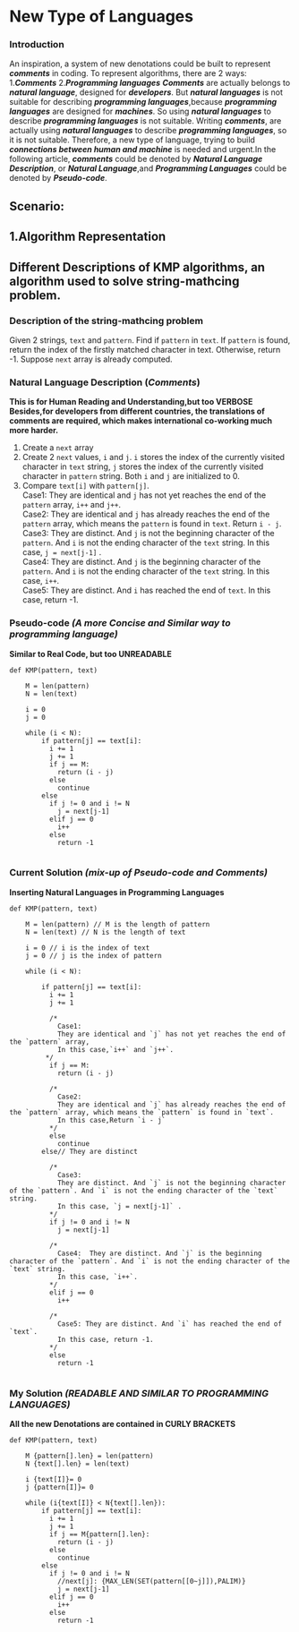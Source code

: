 # New Type of Languages

### Introduction
An inspiration, a system of new denotations could be built to represent ***comments*** in coding. To represent algorithms, there are 2 ways:
1.***Comments***
2.***Programming languages***
***Comments*** are actually belongs to ***natural language***, designed for ***developers***. But ***natural languages*** is not suitable for describing ***programming languages***,because ***programming languages*** are designed for ***machines***. So using ***natural languages*** to describe ***programming languages*** is not suitable. Writing ***comments***, are actually using ***natural languages*** to describe ***programming languages***, so it is not suitable. Therefore, a new type of language, trying to build ***connections between human and machine*** is needed and urgent.In the following article, ***comments*** could be denoted by ***Natural Language Description***, or ***Natural Language***,and ***Programming Languages*** could be denoted by ***Pseudo-code***.    

## Scenario: <br>
## 1.Algorithm Representation
## Different Descriptions of KMP algorithms, an algorithm used to solve string-mathcing problem.
### Description of the string-mathcing problem
  Given 2 strings, `text` and `pattern`. Find if `pattern` in `text`. If `pattern` is found, return the index of the firstly matched character in text. Otherwise, return -1. Suppose `next` array is already computed.
### Natural Language Description (***Comments***) 
**This is for Human Reading and Understanding,but too VERBOSE<br>Besides,for developers from different countries, the translations of comments are required, which makes international co-working much more harder.**
  1. Create a `next` array
  2. Create 2 `next` values, `i` and `j`. `i`  stores the index of the currently visited character in `text` string, `j`  stores the index of the currently visited character in `pattern` string. Both `i` and `j` are initialized to 0.
  3. Compare `text[i]` with `pattern[j]`. <br>Case1: They are identical and `j` has not yet reaches the end of the `pattern` array, `i++` and `j++`.<br> Case2: They are identical and `j` has already reaches the end of the `pattern` array, which means the `pattern` is found in `text`. Return `i - j`.<br>Case3: They are distinct. And `j` is not the beginning character of the `pattern`. And `i` is not the ending character of the `text` string. In this case, `j = next[j-1]` .<br> Case4:  They are distinct. And `j` is the beginning character of the `pattern`. And `i` is not the ending character of the `text` string. In this case, `i++`.<br>Case5: They are distinct. And `i` has reached the end of `text`. In this case, return -1.<br>
### Pseudo-code ***(A more Concise and Similar way to programming language)***
**Similar to Real Code, but too UNREADABLE**
```
def KMP(pattern, text)

    M = len(pattern)
    N = len(text)
 
    i = 0
    j = 0 
    
    while (i < N):
        if pattern[j] == text[i]:
          i += 1
          j += 1
          if j == M:
            return (i - j)
          else
            continue
        else
          if j != 0 and i != N
            j = next[j-1]
          elif j == 0
            i++
          else
            return -1
          
```
### Current Solution ***(mix-up of Pseudo-code and Comments)*** 
**Inserting Natural Languages in Programming Languages**
```
def KMP(pattern, text)
    
    M = len(pattern) // M is the length of pattern
    N = len(text) // N is the length of text
 
    i = 0 // i is the index of text
    j = 0 // j is the index of pattern
    
    while (i < N):
    
        if pattern[j] == text[i]:
          i += 1
          j += 1
          
          /*
            Case1: 
            They are identical and `j` has not yet reaches the end of the `pattern` array,
            In this case,`i++` and `j++`.
         */
          if j == M:
            return (i - j)
         
          /*
            Case2: 
            They are identical and `j` has already reaches the end of the `pattern` array, which means the `pattern` is found in `text`. 
            In this case,Return `i - j`
          */
          else
            continue
        else// They are distinct
       
          /*
            Case3: 
            They are distinct. And `j` is not the beginning character of the `pattern`. And `i` is not the ending character of the `text` string. 
            In this case, `j = next[j-1]` . 
          */
          if j != 0 and i != N
            j = next[j-1]
          
          /*
            Case4:  They are distinct. And `j` is the beginning character of the `pattern`. And `i` is not the ending character of the `text` string.
            In this case, `i++`.
          */
          elif j == 0
            i++
            
          /*
            Case5: They are distinct. And `i` has reached the end of `text`. 
            In this case, return -1. 
          */
          else
            return -1
            
```
### My Solution ***(READABLE AND SIMILAR TO PROGRAMMING LANGUAGES)***
**All the new Denotations are contained in CURLY BRACKETS**
```
def KMP(pattern, text)

    M {pattern[].len} = len(pattern)
    N {text[].len} = len(text)
 
    i {text[I]}= 0
    j {pattern[I]}= 0 
    
    while (i{text[I]} < N{text[].len}):
        if pattern[j] == text[i]:
          i += 1
          j += 1
          if j == M{pattern[].len}:
            return (i - j)
          else
            continue
        else
          if j != 0 and i != N
            //next[j]: {MAX_LEN(SET(pattern[[0~j]]),PALIM)}
            j = next[j-1]
          elif j == 0
            i++
          else
            return -1

```

